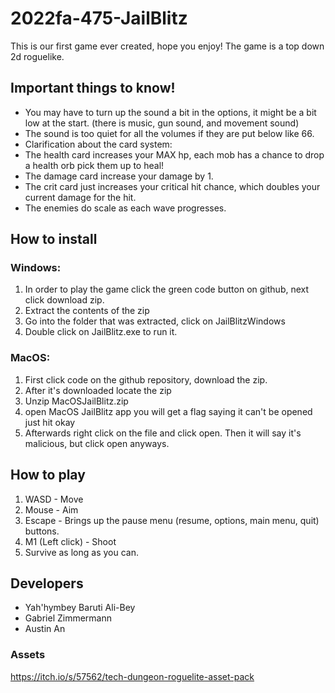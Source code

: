 # 2022fa-475-JailBlitz
This is our first game ever created, hope you enjoy! The game is a top down 2d roguelike.


## Important things to know!
- You may have to turn up the sound a bit in the options, it might be a bit low at the start. (there is music, gun sound, and movement sound)
- The sound is too quiet for all the volumes if they are put below like 66.
- Clarification about the card system: 
- The health card increases your MAX hp, each mob has a chance to drop a health orb pick them up to heal!
- The damage card increase your damage by 1.
- The crit card just increases your critical hit chance, which doubles your current damage for the hit.
- The enemies do scale as each wave progresses.



## How to install 

### Windows:
1. In order to play the game click the green code button on github, next click download zip.
2. Extract the contents of the zip
3. Go into the folder that was extracted, click on JailBlitzWindows
4. Double click on JailBlitz.exe to run it.


### MacOS:
1. First click code on the github repository, download the zip.
2. After it's downloaded locate the zip
3. Unzip MacOSJailBlitz.zip
4. open MacOS JailBlitz app you will get a flag saying it can't be opened just hit okay
5. Afterwards right click on the file and click open. Then it will say it's malicious, but click open anyways.

## How to play
1. WASD - Move
2. Mouse - Aim
3. Escape - Brings up the pause menu (resume, options, main menu, quit) buttons.
4. M1 (Left click) - Shoot
5. Survive as long as you can.

## Developers
- Yah'hymbey Baruti Ali-Bey
- Gabriel Zimmermann
- Austin An

### Assets
https://itch.io/s/57562/tech-dungeon-roguelite-asset-pack


